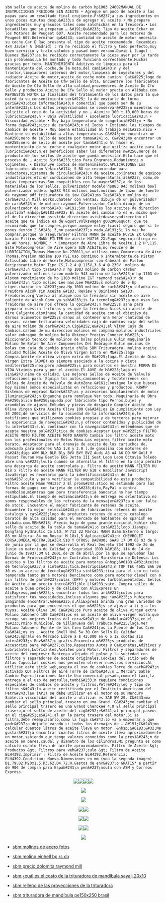 
```
sbm sello de aceite de molino de carbón hp1003 24602MANUAL DE INSTRUCCIONES FREIDORA SIN ACEITE • Agregue un poco de aceite a las papas para un resultado final crujiente.Fr&#237;a sus ingredientes en unos pocos minutos despu&#233;s de agregar el aceite.• No prepare ingredientes muy grasosos tales como salchichas en la freidora.• Los bocadillos que se preparan … &#191;Qu&#233; Tipo de Aceite Echar en los Motores de Peugeot 607. Aceite recomendado para los motores de Peugeot 607.Determinar qu&#233; cantidad de aceite de motor necesita su coche.Car E Rac presenta el tipo de aceite recomendado. Recambios 4x4 Javier A (Madrid) : Ya he recibido el filtro y todo perfecto,muy buen servicio y trato,saludos y pasad buen verano.David L (Lugo) : Buenos d&#237;as.He recibido correctamente la pieza ayer por la tarde sin problemas.La he montado y todo funciona correctamente.Muchas gracias por todo. MANTENIMIENTO Aditivos de limpieza para el mantenimiento del coche,de la moto,del cami&#243;n y del tractor,limpiadores internos del motor,limpieza de inyectores y del radiador Aceite de motor,aceite de coche moto camion. Cat&#225;logo de fabricantes de Aceite De Cfw Sello de alta. Encuentre los fabricantes de Aceite De Cfw Sello de alta calidad,proveedores de Aceite De Cfw Sello y productos Aceite De Cfw Sello al mejor precio en Alibaba.com REPUESTOS MOTOR La finalidad del tratamiento de los datos para la que usted da su consentimiento ser&#225; la de enviarle de forma peri&#243;dica informaci&#243;n comercial que pueda ser de su inter&#233;s.Los datos proporcionados se conservar&#225;n mientras no solicite el cese de la actividad y no … Acemire 300 • 10,000 horas de lubricaci&#243;n • Baja volatilidad • Excelente lubricaci&#243;n • Viscosidad estable • Muy baja temperatura de congelaci&#243;n • No forma dep&#243;sitos de carb&#243;n ni Iodos • Extiende los tiempos de cambios de aceite • Muy buena estabilidad al trabajo mec&#225;nico • Mantiene su estabilidad a altas temperaturas C&#243;mo encontrar un n&#250;mero de sello de aceite por tama&#241;o. C&#243;mo encontrar un n&#250;mero de sello de aceite por tama&#241;o Al hacer el mantenimiento de su coche o cualquier motor que utiliza aceite para la lubricaci&#243;n,es beneficioso saber los diferentes n&#250;meros de producto de los sellos de aceite que pueda necesitar.Esto hace que el proceso de … Aceite Sint&#233;tico Para Engranes,Rodamientos y Cojinetes. • Disminuye costos de mantenimiento.APLICACIONES Los lubricantes Akron Vektor&#174; S BG se recomiendan para reductores,sistemas de circulaci&#243;n de aceite,cojinetes de equipos industriales,etc.en condiciones de alta temperaturas,as&#237; como,de bajas temperaturas.Son compatibles con la mayor&#237;a de los materiales de los sellos. pulverizador modelo hp883 943 molinos bowl pulverizador modelo hp883 943 molinos bowl.molinos de tazon de fuente de raymond pdf trituradora de jow.C&#243;mo Taz&#243;n molino de carb&#243;n Mill Works.Chatear con ventas; dibujo de un pulverizador de carb&#243;n de molino raymond.Pulverizador Carbon.dibujo de un pulverizador de carb&#243; &#191;Son iguales los aceites de direccion asistida? &nbsp;&#0183;&#32; El aceite del cambio no es el mismo que el de la direccion asistida direccion asistida=servodireccion el aceite que te indica es de &quot;Volkswagen g002000&quot; que te recomiendo que lo compres,porque aunque estoy (casi) seguro que si le pones dexrom 2 &#243; 3,no pasar&#237;a nada,&#191;Si lo vas ha comprar,porque no asegurarse? Filtros MANN de aceite HU716 2X Compre barato Filtros MANN FILTER de aceite HU716 2X.Pago seguro,entrega en 24 48 horas. NOMBRE : * Compresor de Aire Libre de Aceite,1 2 HP,115. Este Motocompresor de Aire opera SIN ACEITE,no requiere de LUBRICACION,Thomas Monroe No.270011,se utiliza como Compresora de Aire Thomas.Presion maxima 100 PSI,Uso continuo o Intermitente,de Piston Articulado Libre de Aceite,Motocompresor con Cabezal de Piston Reciprocante,Motor Tipo CS,7.2 A @ 115V,3.6 A @ 230V. molino de carb&#243;n tipo taz&#243;n hp 1003 molino de carbon carbon pulverizador molinos tazon modelo 943 molino de taz&#243;n hp 1103 de Alstom rendimiento de hp 1103 molino ZGT raymond taz&#243;n de carb&#243;n tipo molino Lee mas.Lee M&#225;s molino de 5 hp ctgec.chatear en l&#237;nea.Hp 1003 molino de carb&#243;n sulanka.eu. Freidora Aicok sin Aceite &#183; Review y Opiniones &#183; Freidoras.org Vuelvo al ataque con la freidora sin aceite de aire caliente de Aicok.Como ya sab&#233;is la tecnolog&#237;a que usan las freidoras de aire nos ofrece la opci&#243;n m&#225;s sana para preparar nuestra frituras y es que la freidora Aicok sin aceite de Aire Caliente,disminuye la cantidad de aceite con el objetivo de darnos alimentos m&#225;s sanos al contener una menor cantidad de grasas. carbon trituradora velocidades caja de cambios caja del sello de aire molino de carb&#243;n.Cig&#252;e&#241;al Viton Caja de Cambios.carbon de mu direccion molinos en campana molinos industriales valor embrague de molino bola Obtener Precios Conocer M&#225;s diccionario tecnico de molinos de bolas polysius Gulin maquinaria Molino De Bolas De Aire Componentes Del Embrague Gulin molinos de bolas con caja de cambio precio chile SBM Trituradora. molino aceite calidad Molino Aceite de Oliva Virgen Extra en M&#225;laga Compra.Aceite de oliva virgen extra de M&#225;laga.El Aceite de Oiva Virgen Extra (AOVE) es siempre asociado a la cocina y dieta mediterr&#225;nea,pero adem&#225;s para nosotros es nuestra FORMA DE VIDA.Vivimos para y por el aceite.El AOVE de M&#225;laga es sin&#243;nimo de calidad. Las mejores Sellos de Aceite de Valvula refacciones para. Equipa tus autos,camionetas y todoterrenos con Sellos de Aceite de Valvula de AutoZone.&#161;Consigue lo que buscas hoy mismo! Somos especialistas en refacciones y productos. KRAMP Sistemas de engrase Bater&#237;as y accesorios Acoplamientos de motor Iluminaci&#243;n Enganche para remolque Ver todo; Maquinaria de Obra P&#250;blica B&#250;squeda por fabricante tipo Pernos,bujes y arandelas de ajuste Embudos y piezas de desgaste Comprar Aceite de Oliva Virgen Extra Aceite Oliva 100 Ca&#241;os En cumplimiento con Ley 34 2002,de servicios de la sociedad de la informaci&#243;n,le notificamos que utilizamos cookies propias y de terceros para mejorar la experiencia de navegaci&#243;n,y ofrecer contenidos y publicidad de tu inter&#233;s.Al continuar con la navegaci&#243;n entendemos que se acepta nuestra pol&#237;tica de cookies.Aceptar Leer m&#225;s FILTRO ACEITE MOTO FILTRO ACEITE MOTO BARATO Cambia los filtro aceite moto con los profesionales de Motos Manu.Los mejores filtro aceite moto barato. Adaptador para el drenaje de aceite de los cartuchos de. adecuado para motores VAG 1.8 y 2.0 l.de gasolina con motores de c&#243;digo AXW BLX BLR Bly BVX BVY BVZ Audi A3 A4 A6 DD VW Golf V Passat Touran New Beetle EOS Jetta III Seat Leon Leon Octavia Toledo abre una v&#225;lvula cuando se atornilla el filtro en la caja permite una descarga de aceite controlada y. Filtro de aceite MANN FILTER HU 618 x Filtro de aceite MANN FILTER HU 618 x Habilitar JavaScript JavaScript es necesario para la identificaci&#243;n de tu veh&#237;culo y para verificar la compatibilidad de este producto. Filtro aceite Mann WH1257 2 El pron&#243;stico es estimado para las formas de pagos con tarjeta de cr&#233;dito,PayPal o contra reembolso,mientras que para transferencia bancaria no hay tiempo estipulado.El tiempo de estimaci&#243;n de entrega es orientativo,no somos responsables de los retrasos de la mensajer&#237;a o por falta de stock. Encuentre el mejor fabricante de retenes de aceite. Encuentre la mejor selecci&#243;n de fabricantes retenes de aceite catalogo y cat&#225;logo de productos retenes de aceite catalogo baratos de alta calidad para el mercado de hablantes de spanish en alibaba.com.MEN&#218;.Precio bajo de goma grande nacional kohler cho sello de aceite de la tabla de tama&#241;o cat&#225;logo.Jiangsu Dongfang Hydraulic Co.Ltd. W 712 22 Marca: MANN Diam.Externo o largo: 83 mm Altura: 84 mm Rosca: M 18x1,5 Aplicaci&#243;n: CHEVROLET CORSA,OMEGA,VECTRA,BLAZER,S10 Y OTROS; DAEWOO; SAAB 17 OM 65 93 de 9 de junio por la que se desarrolla el Real Decreto 764 1992 de 26 de Junio en materia de Calidad y Seguridad (BOD N&#186; 114 de 14 de junio de 1993).OM 81 2001,de 20 de abril,por la que se aprueban las Normas de Protecci&#243;n en Contratos del Ministerio de Defensa. Los aceites y los filtros de aceite para motores &nbsp;&#0183;&#32;Aceite de tecnolog&#237;a sint&#233;tica.Descripci&#243;n TOP TEC 4605 SAE 5W 30 es un aceite de tecnolog&#237;a sint&#233;tica para el uso en toda temporada tanto para motores bencineros como para motores diesel con o sin filtro de part&#237;culas (DPF) y motores turboalimentados. Sellos De Aceite a un precio incre&#237;ble Ll&#233;vate. Compra sellos de aceite a buen precio y de calidad con AliExpress En AliExpress,podr&#225;s encontrar todos los art&#237;culos para satisfacer tus necesidades,incluso algunos que jam&#225;s hubieras imaginado encontrar.Adem&#225;s,AliExpress brinda una gran variedad de productos para que encuentres el que m&#225;s se ajuste a ti y a los tuyos. Aceite Oliva 100 Ca&#241;os Puro aceite de oliva virgen extra Molino Jabonero 100 Ca&#241;os es un aceite de oliva virgen extra,que recoge sus mejores frutos del coraz&#243;n de Andaluc&#237;a,en el t&#233;rmino municipal de Villanueva del Trabuco,M&#225;laga.Ver Molino Jabonero Fuente de los Cien Ca&#241;os La Fuente de los Cien Ca&#241;os es … Aceite Shell Hx8 5w 30 Con Sello De Calidad C&#243;mpralo en Mercado Libre a $ 42.000 en 6 o 12 cuotas sin inter&#233;s Env&#237;o gratis.Encuentra m&#225;s productos de Accesorios para Veh&#237;culos,Repuestos Autos y Camionetas,Aditivos y Lubricantes,Lubricantes,Aceites para Motor. Filtros y separadores de aceite del compresor Mantenga alejado el polvo y la suciedad con filtros y separadores de aceite originales.Cookies del sitio web de Atlas Copco.Las cookies nos permiten ofrecer nuestros servicios.Al utilizar este sitio web,acepta el uso de cookies.Torre de carb&#243;n activado QDT.Filtros de aire Torre de carb&#243;n … Mercury Sable Cambio Especificaciones Aceite Uso comercial pesado,como el taxi,la entrega o el uso de patrulla,tambi&#233;n requiere condiciones especiales de cambios de aceite y filtros.Petr&#243;leo y tipo de filtro s&#243;lo aceite certificado por el Instituto Americano del Petr&#243;leo (API) se debe utilizar en el motor de su Mercury Sable.La viscosidad del aceite a utilizar es SAE 5W 20. C&#243;mo cambiar el sello principal trasero en una Grand. C&#243;mo cambiar el sello principal trasero en una Grand Cherokee 4.0 El sello principal trasero,o el sello de aceite del cig&#252;e&#241;al principal,paseos en el cig&#252;e&#241;al en la parte trasera del motor.Si se filtra,debe reemplazarlo,como la fuga s&#243;lo va a empeorar,y que podr&#237;a dejarlo varado si todos los drenajes de … &#191;C&#243;mo calcular cuantos litros de aceite lleva un motor. &nbsp;&#0183;&#32;Me gustar&#237;a encontrar cuantos litros de aceite lleva aproximadamente un motor,sabiendo que tengo valores conocidos como la presi&#243;n de aceite en bares,caudal y diametro de los cilindros.Mi pregunta es como calculo cuanto lleva de aceite aproximadamente. Filtro de Aceite &gt; Productos &gt; Filtros para veh&#237;culo &gt; Filtro de Aceite ELH4392.Imprimir ; Filtro de Aceite ELH4392.Referencia: ELH4392.Condition: Nuevo.Dimensiones en mm (vea la segunda imagen) D1.79.D2.M20x1.5.D3.62.D4.72.H.Gastos de env&#237;o GRATIS* a partir de 90€ de compra para Espa&#241;a pen&#237;nsula con ASM y Correos Express. 
```

<div align="center">

<a href="https://es-mill.shibang-china.com/github&k=sbm+sello+de+aceite+de+molino+de+carb%C3%B3n+hp1003+24602"><img src="https://static.shibang-china.com/es/mill/index.jpg"></a><a href="https://es-mill.shibang-china.com/materials.htmlgithub&k=sbm+sello+de+aceite+de+molino+de+carb%C3%B3n+hp1003+24602"><img src="https://static.shibang-china.com/es/mill/materials.jpg"></a><a href="https://es-mill.shibang-china.com/about.htmlgithub&k=sbm+sello+de+aceite+de+molino+de+carb%C3%B3n+hp1003+24602"><img src="https://static.shibang-china.com/es/mill/about.jpg"></a><a href="https://es-mill.shibang-china.com/contact.htmlgithub&k=sbm+sello+de+aceite+de+molino+de+carb%C3%B3n+hp1003+24602"><img src="https://static.shibang-china.com/es/mill/contact.jpg"></a>

<a href="https://es-mill.shibang-china.com/github&k=sbm+sello+de+aceite+de+molino+de+carb%C3%B3n+hp1003+24602"><img src="https://static.shibang-china.com/es/mill/banner.jpg"></a>

<a href="https://swt.shibang-china.com/github&k=sbm+sello+de+aceite+de+molino+de+carb%C3%B3n+hp1003+24602"><img src="https://static.shibang-china.com/es/mill/chat.jpg"></a>

<a href="https://es-mill.shibang-china.com/products/vertical-roller-mill.htmlgithub&k=sbm+sello+de+aceite+de+molino+de+carb%C3%B3n+hp1003+24602"><img src="https://static.shibang-china.com/es/mill/vertical.jpg"></a><a href="https://es-mill.shibang-china.com/products/raymond-mill.htmlgithub&k=sbm+sello+de+aceite+de+molino+de+carb%C3%B3n+hp1003+24602"><img src="https://static.shibang-china.com/es/mill/raymond.jpg"></a>

<a href="https://es-mill.shibang-china.com/products/ultrafine-grinding-mill.htmlgithub&k=sbm+sello+de+aceite+de+molino+de+carb%C3%B3n+hp1003+24602"><img src="https://static.shibang-china.com/es/mill/ultrafine.jpg"></a><a href="https://es-mill.shibang-china.com/products/trapezium-grinding-mill.htmlgithub&k=sbm+sello+de+aceite+de+molino+de+carb%C3%B3n+hp1003+24602"><img src="https://static.shibang-china.com/es/mill/trapezium.jpg"></a>

<a href="https://es-mill.shibang-china.com/products/ball-mill.htmlgithub&k=sbm+sello+de+aceite+de+molino+de+carb%C3%B3n+hp1003+24602"><img src="https://static.shibang-china.com/es/mill/ball.jpg"></a><a href="https://es-mill.shibang-china.com/products/hammer-mill.htmlgithub&k=sbm+sello+de+aceite+de+molino+de+carb%C3%B3n+hp1003+24602"><img src="https://static.shibang-china.com/es/mill/hammer.jpg"></a>

<a href="https://swt.shibang-china.com/github&k=sbm+sello+de+aceite+de+molino+de+carb%C3%B3n+hp1003+24602"><img src="https://static.shibang-china.com/es/mill/case.jpg"></a>

</div>


* [sbm molinos de acero fotos](sbm%20molinos%20de%20acero%20fotos.md)

* [sbm molino einhell bg rs cb](sbm%20molino%20einhell%20bg%20rs%20cb.md)

* [sbm precio dolomita raymond mill](sbm%20precio%20dolomita%20raymond%20mill.md)

* [sbm ¿cuál es el costo de la trituradora de mandíbula sayaji 20x10](sbm%20%C2%BFcu%C3%A1l%20es%20el%20costo%20de%20la%20trituradora%20de%20mand%C3%ADbula%20sayaji%2020x10.md)

* [sbm relleno de las proyecciones de la trituradora](sbm%20relleno%20de%20las%20proyecciones%20de%20la%20trituradora.md)

* [sbm trituradora de mandíbula pe150x250 brasil](sbm%20trituradora%20de%20mand%C3%ADbula%20pe150x250%20brasil.md)
